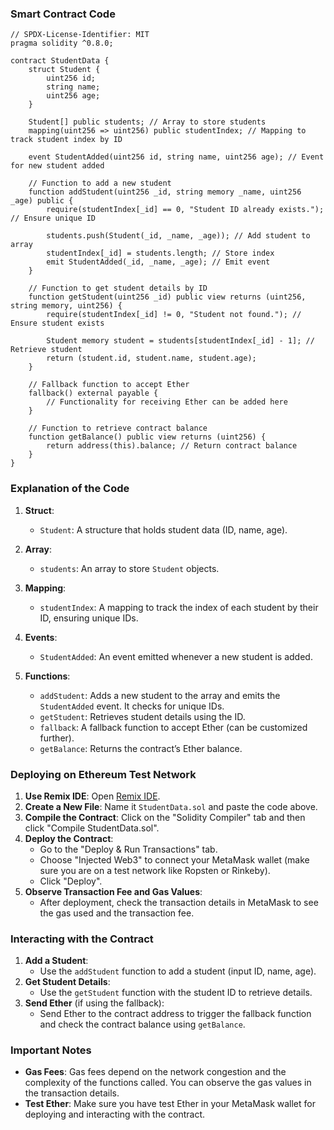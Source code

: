 ### Smart Contract Code

```solidity
// SPDX-License-Identifier: MIT
pragma solidity ^0.8.0;

contract StudentData {
    struct Student {
        uint256 id;
        string name;
        uint256 age;
    }

    Student[] public students; // Array to store students
    mapping(uint256 => uint256) public studentIndex; // Mapping to track student index by ID

    event StudentAdded(uint256 id, string name, uint256 age); // Event for new student added

    // Function to add a new student
    function addStudent(uint256 _id, string memory _name, uint256 _age) public {
        require(studentIndex[_id] == 0, "Student ID already exists."); // Ensure unique ID

        students.push(Student(_id, _name, _age)); // Add student to array
        studentIndex[_id] = students.length; // Store index
        emit StudentAdded(_id, _name, _age); // Emit event
    }

    // Function to get student details by ID
    function getStudent(uint256 _id) public view returns (uint256, string memory, uint256) {
        require(studentIndex[_id] != 0, "Student not found."); // Ensure student exists

        Student memory student = students[studentIndex[_id] - 1]; // Retrieve student
        return (student.id, student.name, student.age);
    }

    // Fallback function to accept Ether
    fallback() external payable {
        // Functionality for receiving Ether can be added here
    }
    
    // Function to retrieve contract balance
    function getBalance() public view returns (uint256) {
        return address(this).balance; // Return contract balance
    }
}
```

### Explanation of the Code
1. **Struct**:
   - `Student`: A structure that holds student data (ID, name, age).

2. **Array**:
   - `students`: An array to store `Student` objects.

3. **Mapping**:
   - `studentIndex`: A mapping to track the index of each student by their ID, ensuring unique IDs.

4. **Events**:
   - `StudentAdded`: An event emitted whenever a new student is added.

5. **Functions**:
   - `addStudent`: Adds a new student to the array and emits the `StudentAdded` event. It checks for unique IDs.
   - `getStudent`: Retrieves student details using the ID.
   - `fallback`: A fallback function to accept Ether (can be customized further).
   - `getBalance`: Returns the contract’s Ether balance.

### Deploying on Ethereum Test Network
1. **Use Remix IDE**: Open [Remix IDE](https://remix.ethereum.org/).
2. **Create a New File**: Name it `StudentData.sol` and paste the code above.
3. **Compile the Contract**: Click on the "Solidity Compiler" tab and then click "Compile StudentData.sol".
4. **Deploy the Contract**:
   - Go to the "Deploy & Run Transactions" tab.
   - Choose "Injected Web3" to connect your MetaMask wallet (make sure you are on a test network like Ropsten or Rinkeby).
   - Click "Deploy".
5. **Observe Transaction Fee and Gas Values**:
   - After deployment, check the transaction details in MetaMask to see the gas used and the transaction fee.

### Interacting with the Contract
1. **Add a Student**:
   - Use the `addStudent` function to add a student (input ID, name, age).
2. **Get Student Details**:
   - Use the `getStudent` function with the student ID to retrieve details.
3. **Send Ether** (if using the fallback):
   - Send Ether to the contract address to trigger the fallback function and check the contract balance using `getBalance`.

### Important Notes
- **Gas Fees**: Gas fees depend on the network congestion and the complexity of the functions called. You can observe the gas values in the transaction details.
- **Test Ether**: Make sure you have test Ether in your MetaMask wallet for deploying and interacting with the contract.
